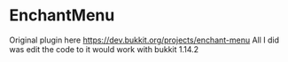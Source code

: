 # EnchantMenu

Original plugin here https://dev.bukkit.org/projects/enchant-menu
All I did was edit the code to it would work with bukkit 1.14.2
